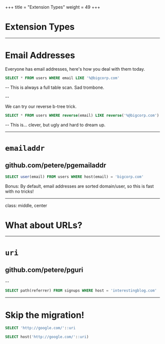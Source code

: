 +++
title = "Extension Types"
weight = 49
+++

# Extension Types

---

# Email Addresses

Everyone has email addresses, here's how you deal with them today.

````sql
SELECT * FROM users WHERE email LIKE '%@bigcorp.com'
````
--
This is always a full table scan. Sad trombone.

--

We can try our reverse b-tree trick.
````sql
SELECT * FROM users WHERE reverse(email) LIKE reverse('%@bigcorp.com')
````
--
This is... clever, but ugly and hard to dream up.

---
# `emailaddr`
## github.com/petere/pgemailaddr

````sql
SELECT user(email) FROM users WHERE host(email) = 'bigcorp.com'
````
Bonus: By default, email addresses are sorted domain/user, so this is fast with no tricks!

---
class: middle, center
# What about URLs?

---
# `uri`
## github.com/petere/pguri
--

````sql
SELECT path(referrer) FROM signups WHERE host = 'interestingblog.com'
````

---

# Skip the migration!

````sql
SELECT 'http://google.com/'::uri
````

````sql
SELECT host('http://google.com/'::uri)
````

